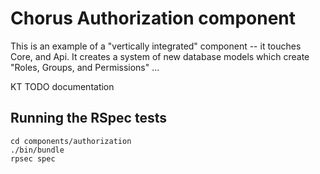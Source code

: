 # Chorus Authorization component

This is an example of a "vertically integrated" component -- it touches Core, and Api.  It creates a system of new
database models which create "Roles, Groups, and Permissions" ...
 
KT TODO documentation


## Running the RSpec tests

    cd components/authorization
    ./bin/bundle
    rpsec spec